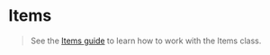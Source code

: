 # Items

> See the [Items guide](../../architecture/items.md) to learn how to work with the Items class.

